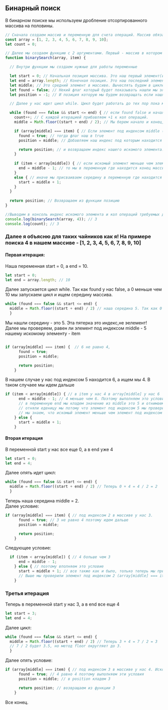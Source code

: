 ## Бинарный поиск 
В бинарном поиске мы используем дробление отсортированного массива на половины.<br>
```javaScript
// Сначала создаем массив и переменную для счета операций. Массив обязательно должен быть отсортирован.
const array = [1, 2, 3, 4, 5, 6, 7, 8, 9, 10];
let count = 0;

// Далее мы создаем функцию с 2 аргументами. Первый - массив в котором ищем и второй - сам элемент который ищем.
function binarySearch(array, item) {

  // Внутри функции мы создаем нужные для работы переменные

  let start = 0; // Начальная позиция массива. Это наш первый элемент(индекс 0)
  let end = array.length; // Конечная позиция. Это наш последний элемент(Вычесляем по длине массива)
  let middle; // Это средний элемент в массиве. Вычеслять будем в цикле ниже.
  let found = false; // Некий флаг который будет показывать нашли мы элемент или нет.
  let position = -1; // И позиция которую мы будем возвращать если нашли элемент, если нет, то возвращаем -1

  // Далее у нас идет цикл while. Цикл будет работать до тех пор пока мы не нашли элемент.

  while (found === false && start <= end) { // если found false и начало меньше и не поровнялось с концом, то ищем дальше
    count++; // С каждой итерацией прибавляем +1 к кол операций.
    middle = Math.floor((start + end) / 2); // Мы берем начало и конец, прибавляем и делим на 2. Так мы находим середину

    if (array[middle] === item) { // Если элемент под индексом middle (наша середина) равен, тому что ищем.
      found = true; // тогда флаг наш в true
      position = middle; // Добавляем наш индекс под которым находится средний элемент в позицию

      return position; // и возвращаем индекс нашего искомого элемента.
    }
    
    if (item < array[middle]) { // если искомый элемент меньше чем элемент под индексом middle(наша середина)
      end = middle - 1; // то мы в переменную где находится конец массива присваиваем нашу середину и отнимаем 1.
    } 
    else { // иначе мы присваиваем середину в переменную где находится начало и прибавляем 1
      start = middle + 1;
    }
  }
  
  return position; // Возвращаем из функции позицию
}

//Выводим в консоль индекс искомого элемента и кол операций требуемых для этого:
console.log(binarySearch(array, 4)); // 3
console.log(count); // 3
```
### Далее я объясню для таких чайников как я! На примере поиска 4 в нашем массиве -  [1, 2, 3, 4, 5, 6, 7, 8, 9, 10]
#### Первая итерация:<br>
Наша переменная start = 0, а end = 10.
```javaScript
let start = 0;
let end = array.length; // 10
```
Далее запускается цикл while. Так как found у нас false, а 0 меньше чем 10 мы запускаем цикл и ищем середину массива.
```javaScript
while (found === false && start <= end) { 
  middle = Math.floor((start + end) / 2) // наша середина 5. Так как 0 + 10 = 10 / 2 = 5 
  }
```
Мы нашли середину - это 5. Эта пятерка это индекс,не эелемент!<br>
Далее мы проверяем, равен ли элемент под индексом middle - 5 нашему искомому элементу - item
```javaScript

if (array[middle] === item) {  // 6 не равно 4, 
      found = true; 
      position = middle; 

      return position; 
    }

```
В нашем случае у нас под индексом 5 находится 6, а ищем мы 4. В таком случаее мы идем дальше
```javaScript                                           
if (item < array[middle]) { // в item у нас 4 в array[middle] у нас 6
      end = middle - 1; // 4 меньше чем 6. Поэтому выполняем это условие.
      // в переменную end мы кладем значение из middle это 5 и отнимаем 1, значит в end у нас 4.
      // отняли еденицу мы потому что элемент под индексом 5 мы проверили выше в условии (array[middle] === item)
      // мы знаем, что искомый элемент меньше чем элемент под индексом 5. Поэтому все остальное включительно 5 нам не нужно и мы это отрезаем.
    } else {
      start = middle + 1;
    }
```
#### Вторая итерация <br>
В переменной start у нас все еще 0, а в end уже 4
```javaScript
let start = 0;
let end = 4;
```
Далее опять идет цикл:
```javaScript
while (found === false && start <= end) { 
  middle = Math.floor((start + end) / 2) // Теперь 0 + 4 = 4 / 2 = 2
  }
```
Теперь наша середина middle = 2.<br>
Далее условие:<br>
```javaScript
if (array[middle] === item) { // под индексом 2 в массиве у нас 3.
      found = true; // 3 не равно 4 поэтому идем дальше
      position = middle;

      return position;
    }

```
Следующее условие:<br>
```javaScript
  if (item < array[middle]) { // 4 больше чем 3
      end = middle - 1;
    } else { // поэтому вполняем это условие
      start = middle + 1; // все также как и было, только теперь мы прибавляем 1, а не отнимаем.
      // Выше мы проверили элемент под индексом 2 (array[middle] === item), он нам больше не нужен, поэтому прибавляем +1
    }
```
### Третья итерация
Теперь в переменной start у нас 3, а в end все еще 4
```javaScript
let start = 3;
let end = 4;
```
Далее цикл:
```javaScript
while (found === false && start <= end) { 
  middle = Math.floor((start + end) / 2) // Теперь 3 + 4 = 7 / 2 = 3
  // 7 / 2 будет 3.5, но метод floor округляет до 3.
  }
```
Далее опять условие:<br>
```javaScript
if (array[middle] === item) { // под индексом 3 в массиве у нас 4. Искомый элемент тоже 4
      found = true; // 4 равно 4 поэтому выполняем эти условия
      position = middle; // в position кладем 3

      return position; // возвращаем из функции 3
    }
```
Все конец.
